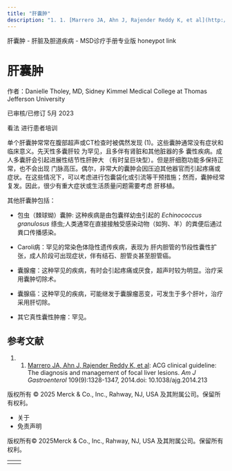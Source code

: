 ```yaml
---
title: "肝囊肿"
description: "1. 1. [Marrero JA, Ahn J, Rajender Reddy K, et al](http://www.ncbi.nlm.nih.gov/pubmed/25135008): ACG clinical guideline: The diagnosis and management of focal liver lesions. _Am J Gastroenterol_ 109(9):1328-1347, 2014.doi: 10.1038/ajg.2014.213"
---
```


﻿肝囊肿 \- 肝脏及胆道疾病 \- MSD诊疗手册专业版 honeypot link

# 肝囊肿

作者：Danielle Tholey, MD, Sidney Kimmel Medical College at Thomas Jefferson University

已审核/已修订 5月 2023

看法 进行患者培训

单个肝囊肿常常在腹部超声或CT检查时被偶然发现 (1)。这些囊肿通常没有症状和临床意义。先天性多囊肝较 为罕见，且多伴有肾脏和其他脏器的多 囊性疾病。成人多囊肝会引起进展性结节性肝肿大 （有时呈巨块型）。但是肝细胞功能多保持正常，也不会出现 门脉高压。偶尔，非常大的囊肿会因压迫其他器官而引起疼痛或症状。在这些情况下，可以考虑进行包囊袋化或引流等干预措施；然而，囊肿经常复发。因此，很少有重大症状或生活质量问题需要考虑 肝移植。

其他肝囊肿包括：

- 包虫（棘球蚴）囊肿: 这种疾病是由包囊样幼虫引起的 _Echinococcus granulosus_ 绦虫;人类通常在直接接触受感染动物（如狗、羊）的粪便后通过粪口传播感染。

- Caroli病：罕见的常染色体隐性遗传疾病，表现为 肝内胆管的节段性囊性扩张，成人阶段可出现症状，伴有结石、胆管炎甚至胆管癌。

- 囊腺瘤：这种罕见的疾病，有时会引起疼痛或厌食，超声时较为明显。治疗采用囊肿切除术。

- 囊腺癌：这种罕见的疾病，可能继发于囊腺瘤恶变，可发生于多个肝叶，治疗采用肝切除。

- 其它真性囊性肿瘤：罕见。


## 参考文献

1. 1. [Marrero JA, Ahn J, Rajender Reddy K, et al](http://www.ncbi.nlm.nih.gov/pubmed/25135008): ACG clinical guideline: The diagnosis and management of focal liver lesions. _Am J Gastroenterol_ 109(9):1328-1347, 2014.doi: 10.1038/ajg.2014.213




版权所有 © 2025
Merck & Co., Inc., Rahway, NJ, USA 及其附属公司。保留所有权利。

- 关于
- 免责声明

版权所有© 2025Merck & Co., Inc., Rahway, NJ, USA 及其附属公司。保留所有权利。

|     |     |
| --- | --- |
|  |  |